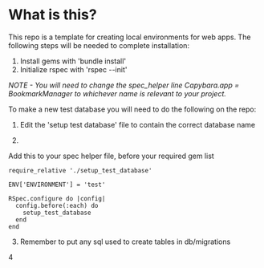 <h1>What is this?</h1>

This repo is a template for creating local environments for web apps. The following steps will be needed to complete installation:

1. Install gems with 'bundle install'
2. Initialize rspec with 'rspec --init'

<i>NOTE - You will need to change the spec_helper line Capybara.app = BookmarkManager to whichever name is relevant to your project.</i>

To make a new test database you will need to do the following on the repo:

1. Edit the 'setup test database' file to contain the correct database name

2. 
Add this to your spec helper file, before your required gem list

    require_relative './setup_test_database'

    ENV['ENVIRONMENT'] = 'test'

    RSpec.configure do |config|
      config.before(:each) do
        setup_test_database
      end
    end


3. Remember to put any sql used to create tables in db/migrations

4
